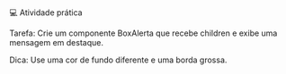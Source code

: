 💻 Atividade prática

Tarefa: Crie um componente BoxAlerta que recebe children e exibe uma mensagem em destaque.

Dica: Use uma cor de fundo diferente e uma borda grossa.